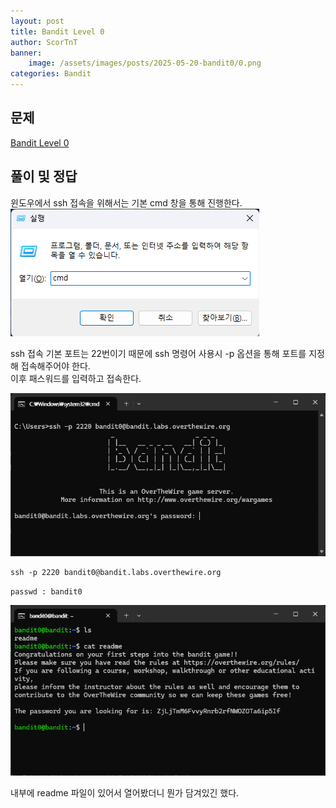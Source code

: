 ```yaml
---
layout: post
title: Bandit Level 0
author: ScorTnT
banner:
    image: /assets/images/posts/2025-05-20-bandit0/0.png
categories: Bandit
---
```


## 문제

[Bandit Level 0](https://overthewire.org/wargames/bandit/bandit0.html)

## 풀이 및 정답

윈도우에서 ssh 접속을 위해서는 기본 cmd 창을 통해 진행한다.    
![](/assets/images/posts/2025-05-20-bandit0/0.png)

ssh 접속 기본 포트는 22번이기 때문에 ssh 명령어 사용시 -p 옵션을 통해 포트를 지정해 접속해주어야 한다.  
이후 패스워드를 입력하고 접속한다.
    
![](/assets/images/posts/2025-05-20-bandit0/1.png)
``` windows-command
ssh -p 2220 bandit0@bandit.labs.overthewire.org
```

`passwd : bandit0`
  
![](/assets/images/posts/2025-05-20-bandit0/2.png)

내부에 readme 파일이 있어서 열어봤더니 뭔가 담겨있긴 했다.